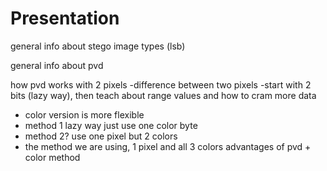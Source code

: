 # Presentation

general info about stego image types (lsb)

general info about pvd

how pvd works with 2 pixels
 -difference between two pixels
 -start with 2 bits (lazy way), then teach about range values and how to cram more data
 
 - color version is more flexible
 - method 1 lazy way just use one color byte
 - method 2? use one pixel but 2 colors
 - the method we are using, 1 pixel and all 3 colors
advantages of pvd + color method
